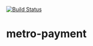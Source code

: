 [![Build Status](https://travis-ci.com/coding-excercises/metro-payment.svg?branch=main)](https://travis-ci.com/coding-excercises/metro-payment.svg?branch=main)

# metro-payment

